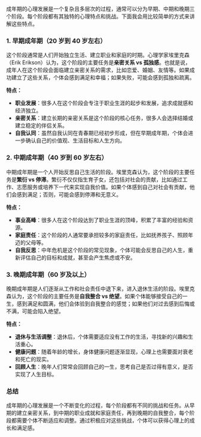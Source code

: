 成年期的心理发展是一个复杂且多层次的过程，通常可以分为早期、中期和晚期三个阶段。每个阶段都有其独特的心理特点和挑战。下面我会用比较简单的方式来讲解这些特点。

### 1. 早期成年期（20 岁到 40 岁左右）

这个阶段通常是人们开始独立生活、建立职业和家庭的时期。心理学家埃里克森（Erik Erikson）认为，这个阶段的主要任务是**亲密关系 vs 孤独感**。也就是说，成年人在这个阶段会面临建立亲密关系的需求，比如恋爱、婚姻、友情等。如果成功建立了这些关系，个体会感到满足和幸福；如果失败，可能会感到孤独和疏离。

**特点：**

- **职业发展**：很多人在这个阶段会专注于职业生涯的起步和发展，追求成就感和经济独立。
- **亲密关系**：建立长期的亲密关系是这个阶段的核心任务，很多人会选择结婚或建立稳定的伴侣关系。
- **自我认同**：虽然自我认同在青春期已经初步形成，但在早期成年期，个体会进一步确认自己的价值观、生活目标和人生方向。

### 2. 中期成年期（40 岁到 60 岁左右）

中期成年期是一个人开始反思自己生活的阶段。埃里克森认为，这个阶段的主要任务是**繁衍 vs 停滞**。繁衍不仅仅指生育子女，还包括对社会的贡献，比如通过工作、志愿服务或培养下一代来实现自我价值。如果个体感到自己对社会有贡献，他们会感到满足；否则，可能会感到停滞和无意义。

**特点：**

- **事业高峰**：很多人在这个阶段达到了职业生涯的顶峰，积累了丰富的经验和资源。
- **家庭责任**：这个阶段的人通常要承担较多的家庭责任，比如抚养孩子、照顾年迈的父母等。
- **自我反思**：中年危机是这个阶段的常见现象，个体可能会反思自己的人生，重新评估自己的目标和成就，甚至会产生焦虑或不安。

### 3. 晚期成年期（60 岁及以上）

晚期成年期是人们逐渐从工作和社会责任中退下来，进入退休生活的阶段。埃里克森认为，这个阶段的主要任务是**自我整合 vs 绝望**。如果个体能够接受自己的一生，感到满足和圆满，他们会体验到自我整合的感觉；如果他们对过去感到后悔或不满，可能会陷入绝望。

**特点：**

- **退休与生活调整**：退休后，个体需要适应没有工作的生活，寻找新的兴趣和生活重心。
- **健康问题**：随着年龄的增长，身体健康问题逐渐显现，心理上也需要面对衰老和死亡的现实。
- **回顾人生**：晚年人们常常会回顾自己的一生，思考自己是否过得有意义，是否实现了人生目标。

### 总结

成年期的心理发展是一个不断变化的过程，每个阶段都有不同的挑战和任务。从早期的建立亲密关系，到中期的职业成就和家庭责任，再到晚期的自我整合，每个阶段都需要个体不断适应和调整。通过积极应对这些挑战，个体可以获得心理上的成长和满足感。
